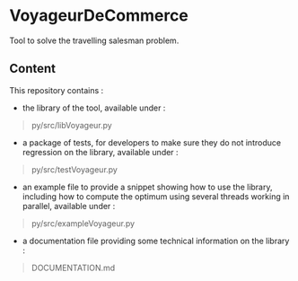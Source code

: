 # VoyageurDeCommerce
Tool to solve the travelling salesman problem.

## Content
This repository contains :

- the library of the tool, available under :
> py/src/libVoyageur.py

- a package of tests, for developers to make sure they do not introduce regression on the library, available under :
> py/src/testVoyageur.py

- an example file to provide a snippet showing how to use the library, including how to compute the optimum using several threads working in parallel, available under :
> py/src/exampleVoyageur.py

- a documentation file providing some technical information on the library :
> DOCUMENTATION.md
